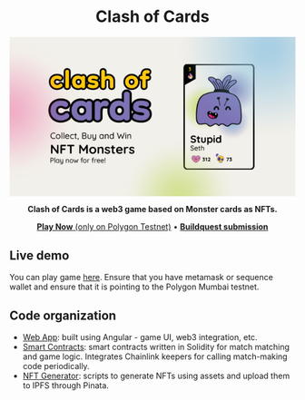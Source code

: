 <h1 align="center">Clash of Cards</h1>

<p align="center">
<img align="center" src="images/Cover.png"></img>
</p>

<p align="center">
<b>
Clash of Cards is a web3 game based on Monster cards as NFTs.
</b>
</p>

<p align="center">
    <a href="https://clashof.cards/"><b>Play Now</b> (only on Polygon Testnet)</a> •
    <a href="https://showcase.ethglobal.com/buildquest/orange-game-xeyr3"><b>Buildquest submission</b></a>
</p>

## Live demo

You can play game [here](https://clashof.cards/). Ensure that you have metamask or sequence wallet and ensure that it is pointing to the Polygon Mumbai testnet.

## Code organization

- [Web App](https://github.com/NaikAayush/clash-of-cards/tree/main/webapp): built using Angular - game UI, web3 integration, etc.
- [Smart Contracts](https://github.com/NaikAayush/clash-of-cards/tree/kontrakt/smart-contracts): smart contracts written in Solidity for match matching and game logic. Integrates Chainlink keepers for calling match-making code periodically.
- [NFT Generator](https://github.com/NaikAayush/clash-of-cards/tree/main/nft-art-generator): scripts to generate NFTs using assets and upload them to IPFS through Pinata.
